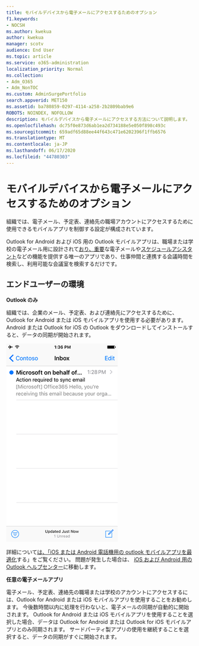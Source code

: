```yaml
---
title: モバイルデバイスから電子メールにアクセスするためのオプション
f1.keywords:
- NOCSH
ms.author: kwekua
author: kwekua
manager: scotv
audience: End User
ms.topic: article
ms.service: o365-administration
localization_priority: Normal
ms.collection:
- Adm_O365
- Adm_NonTOC
ms.custom: AdminSurgePortfolio
search.appverid: MET150
ms.assetid: ba780859-0297-4114-a258-2b2809bab9e6
ROBOTS: NOINDEX, NOFOLLOW
description: モバイルデバイスから電子メールにアクセスする方法について説明します。
ms.openlocfilehash: dc75f0e873d6ab1ea2d734188e5e050f898c493c
ms.sourcegitcommit: 659adf65d88ee44f643c471e6202396f1ffb6576
ms.translationtype: MT
ms.contentlocale: ja-JP
ms.lasthandoff: 06/17/2020
ms.locfileid: "44780303"
---
```

# <a name="options-for-accessing-email-from-your-mobile-device"></a>モバイルデバイスから電子メールにアクセスするためのオプション

組織では、電子メール、予定表、連絡先の職場アカウントにアクセスするために使用できるモバイルアプリを制御する設定が構成されています。
  
Outlook for Android および iOS 用の Outlook モバイルアプリは、職場または学校の電子メール用に設計されて[おり、重要](https://support.microsoft.com/office/f445ad7f-02f4-4294-a82e-71d8964e3978)な電子メールや[スケジュールアシスタント](https://www.microsoft.com/?ref=go)などの機能を提供する唯一のアプリであり、仕事仲間と連携する会議時間を検索し、利用可能な会議室を検索するだけです。
  
## <a name="end-user-experience"></a>エンドユーザーの環境

 **Outlook のみ**
  
組織では、企業のメール、予定表、および連絡先にアクセスするために、Outlook for Android または iOS モバイルアプリを使用する必要があります。 Android または Outlook for iOS の Outlook をダウンロードしてインストールすると、データの同期が開始されます。
  
![Outlook を使用して電子メールを同期するメールの例](../../media/798d942a-4181-4dcb-8039-cd9f2edd9723.png)
  
詳細について[は、「iOS または Android 電話機用の outlook モバイルアプリを最適化](https://support.microsoft.com/office/de075b19-b73c-4d8a-841b-459982c7e890)する」をご覧ください。 問題が発生した場合は、 [iOS および Android 用の Outlook ヘルプセンター](https://support.microsoft.com/office/cd84214e-a5ac-4e95-9ea3-e07f78d0cde6)に移動します。 
  
 **任意の電子メールアプリ**
  
電子メール、予定表、連絡先の職場または学校のアカウントにアクセスするには、Outlook for Android または iOS モバイルアプリを使用することをお勧めします。 今後数時間以内に処理を行わないと、電子メールの同期が自動的に開始されます。 Outlook for Android または iOS モバイルアプリを使用することを選択した場合、データは Outlook for Android または Outlook for iOS モバイルアプリとのみ同期されます。 サードパーティ製アプリの使用を継続することを選択すると、データの同期がすぐに開始されます。
  

